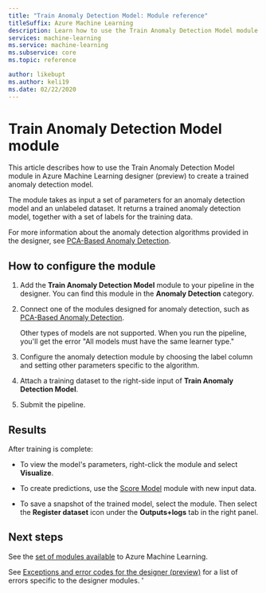 ```yaml
---
title: "Train Anomaly Detection Model: Module reference"
titleSuffix: Azure Machine Learning
description: Learn how to use the Train Anomaly Detection Model module to create a trained anomaly detection model.
services: machine-learning
ms.service: machine-learning
ms.subservice: core
ms.topic: reference

author: likebupt
ms.author: keli19
ms.date: 02/22/2020
---
```


# Train Anomaly Detection Model module

This article describes how to use the Train Anomaly Detection Model module in Azure Machine Learning designer (preview) to create a trained anomaly detection model.

The module takes as input a set of parameters for an anomaly detection model and an unlabeled dataset. It returns a trained anomaly detection model, together with a set of labels for the training data.  

For more information about the anomaly detection algorithms provided in the designer, see [PCA-Based Anomaly Detection](pca-based-anomaly-detection.md).  

## How to configure the module 

1.  Add the **Train Anomaly Detection Model** module to your pipeline in the designer. You can find this module in the **Anomaly Detection** category.

2. Connect one of the modules designed for anomaly detection, such as [PCA-Based Anomaly Detection](pca-based-anomaly-detection.md).

    Other types of models are not supported. When you run the pipeline, you'll get the error "All models must have the same learner type."  

3.  Configure the anomaly detection module by choosing the label column and setting other parameters specific to the algorithm.  

4.  Attach a training dataset to the right-side input of **Train Anomaly Detection Model**.  

5.  Submit the pipeline.  

## Results

After training is complete:

+ To view the model's parameters, right-click the module and select **Visualize**. 

+ To create predictions, use the [Score Model](score-model.md) module with new input data.

+ To save a snapshot of the trained model, select the module. Then select the **Register dataset** icon under the **Outputs+logs** tab in the right panel.   

 
## Next steps

See the [set of modules available](module-reference.md) to Azure Machine Learning. 

See [Exceptions and error codes for the designer (preview)](designer-error-codes.md) for a list of errors specific to the designer modules.
'